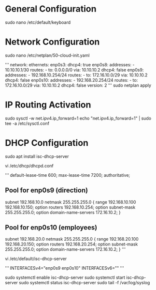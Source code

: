 # General Configuration
sudo nano /etc/default/keyboard

# Network Configuration
sudo nano /etc/netplan/50-cloud-init.yaml

'''
network:
    ethernets:
        enp0s3: 
            dhcp4: true
        enp0s8:
            addresses:
                -   10.10.10.1/30
            routes: 
                -   to: 0.0.0.0/0
                    via: 10.10.10.2
            dhcp4: false
        enp0s9: 
            addresses:
                -   192.168.10.254/24
            routes: 
                -   to: 172.16.10.0/29
                    via: 10.10.10.2
            dhcp4: false
        enp0s10: 
            addresses:
                -   192.168.20.254/24
            routes: 
                -   to: 172.16.10.0/29
                    via: 10.10.10.2
            dhcp4: false
    version: 2
'''
sudo netplan apply 

# IP Routing Activation
sudo sysctl -w net.ipv4.ip_forward=1
echo "net.ipv4.ip_forward=1" | sudo tee -a /etc/sysctl.conf

# DHCP Configuration
sudo apt install isc-dhcp-server

vi /etc/dhcp/dhcpd.conf

'''
default-lease-time 600;
max-lease-time 7200;
authoritative;

## Pool for enp0s9 (direction)
subnet 192.168.10.0 netmask 255.255.255.0 {
    range 192.168.10.100 192.168.10.150;
    option routers 192.168.10.254;
    option subnet-mask 255.255.255.0;
    option domain-name-servers 172.16.10.2;
}

## Pool for enp0s10 (employees)
subnet 192.168.20.0 netmask 255.255.255.0 {
    range 192.168.20.100 192.168.20.150;
    option routers 192.168.20.254;
    option subnet-mask 255.255.255.0;
    option domain-name-servers 172.16.10.2;
}
''' 

vi /etc/default/isc-dhcp-server

'''
INTERFACESv4="enp0s9 enp0s10"
INTERFACESv6=""
'''

sudo systemctl enable isc-dhcp-server
sudo systemctl start isc-dhcp-server
sudo systemctl status isc-dhcp-server
sudo tail -f /var/log/syslog






